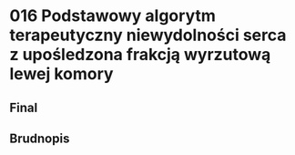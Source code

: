 # 016 Podstawowy algorytm terapeutyczny niewydolności serca z upośledzona frakcją wyrzutową lewej komory

## Final

## Brudnopis


